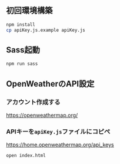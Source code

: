 ## 初回環境構築
```sh
npm install
cp apiKey.js.example apiKey.js
```

## Sass起動
```sh
npm run sass
```

## OpenWeatherのAPI設定
### アカウント作成する
https://openweathermap.org/
### APIキーを`apiKey.js`ファイルにコピぺ
https://home.openweathermap.org/api_keys
```sh
open index.html
```